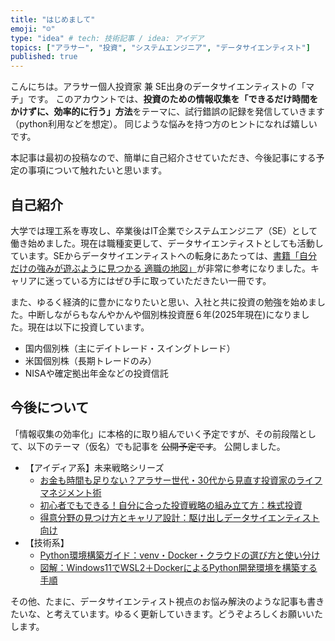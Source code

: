 ```yaml
---
title: "はじめまして"
emoji: "☺"
type: "idea" # tech: 技術記事 / idea: アイデア
topics: ["アラサー", "投資", "システムエンジニア", "データサイエンティスト"]
published: true
---
```

こんにちは。アラサー個人投資家 兼 SE出身のデータサイエンティストの「マチ」です。
このアカウントでは、**投資のための情報収集を「できるだけ時間をかけずに、効率的に行う」方法**をテーマに、試行錯誤の記録を発信していきます（python利用などを想定）。
同じような悩みを持つ方のヒントになれば嬉しいです。

本記事は最初の投稿なので、簡単に自己紹介させていただき、今後記事にする予定の事項について触れたいと思います。


## 自己紹介
大学では理工系を専攻し、卒業後はIT企業でシステムエンジニア（SE）として働き始めました。現在は職種変更して、データサイエンティストとしても活動しています。SEからデータサイエンティストへの転身にあたっては、[書籍「自分だけの強みが遊ぶように見つかる 適職の地図」](https://amzn.asia/d/10zMVg7)が非常に参考になりました。キャリアに迷っている方にはぜひ手に取っていただきたい一冊です。

また、ゆるく経済的に豊かになりたいと思い、入社と共に投資の勉強を始めました。中断しながらもなんやかんや個別株投資歴６年(2025年現在)になりました。現在は以下に投資しています。
- 国内個別株（主にデイトレード・スイングトレード）
- 米国個別株（長期トレードのみ）
- NISAや確定拠出年金などの投資信託

## 今後について
「情報収集の効率化」に本格的に取り組んでいく予定ですが、その前段階として、以下のテーマ（仮名）でも記事を ~~公開予定です~~。 公開しました。
- 【アイディア系】未来戦略シリーズ
  * [お金も時間も足りない？アラサー世代・30代から見直す投資家のライフマネジメント術](https://zenn.dev/stockdatalab/articles/20250513_idea_investor)
  * [初心者でもできる！自分に合った投資戦略の組み立て方：株式投資](https://zenn.dev/stockdatalab/articles/20250515_idea_investor)
  * [得意分野の見つけ方とキャリア設計：駆け出しデータサイエンティスト向け](https://zenn.dev/stockdatalab/articles/20250516_idea_ds)
- 【技術系】
  * [Python環境構築ガイド：venv・Docker・クラウドの選び方と使い分け](https://zenn.dev/stockdatalab/articles/20250518_tech_env)
  * [図解：Windows11でWSL2＋DockerによるPython開発環境を構築する手順](https://zenn.dev/stockdatalab/articles/20250519_tech_env_docker)

その他、たまに、データサイエンティスト視点のお悩み解決のような記事も書きたいな、と考えています。ゆるく更新していきます。どうぞよろしくお願いいたします。

